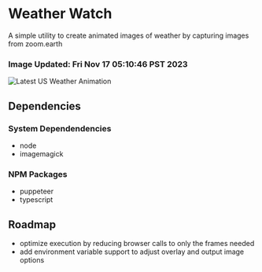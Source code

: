 # Weather Watch

A simple utility to create animated images of weather by capturing images from zoom.earth

### Image Updated: Fri Nov 17 05:10:46 PST 2023

![Latest US Weather Animation](animations/2023-11-17.webp)

## Dependencies
### System Dependendencies
* node
* imagemagick
### NPM Packages
* puppeteer
* typescript

## Roadmap
* optimize execution by reducing browser calls to only the frames needed
* add environment variable support to adjust overlay and output image options
